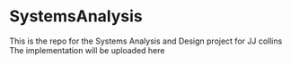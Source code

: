 # SystemsAnalysis
This is the repo for the Systems Analysis and Design project for JJ collins
The implementation will be uploaded here
